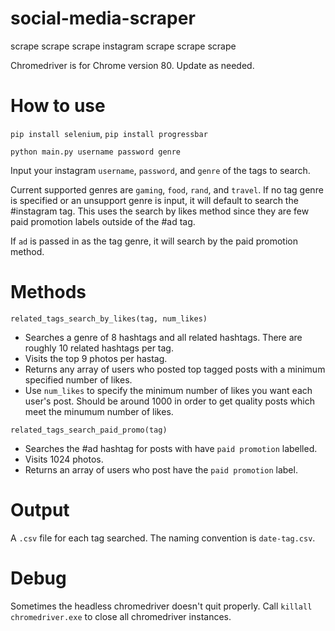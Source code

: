 # social-media-scraper
scrape scrape scrape instagram scrape scrape scrape

Chromedriver is for Chrome version 80. Update as needed. 

# How to use

`pip install selenium`, `pip install progressbar`

`python main.py username password genre`

Input your instagram `username`, `password`, and `genre` of the tags to search. 

Current supported genres are `gaming`, `food`, `rand`, and `travel`. If no tag genre is specified or an unsupport genre is input, it will default to search the #instagram tag. This uses the search by likes method since they are few paid promotion labels outside of the #ad tag. 

If `ad` is passed in as the tag genre, it will search by the paid promotion method. 

# Methods 


`related_tags_search_by_likes(tag, num_likes)`

 * Searches a genre of 8 hashtags and all related hashtags. There are roughly 10 related hashtags per tag. 
 * Visits the top 9 photos per hastag. 
 * Returns any array of users who posted top tagged posts with a minimum specified number of likes. 
 * Use `num_likes` to specify the minimum number of likes you want each user's post. Should be around 1000 in order to get quality posts which meet the minumum number of likes. 


 `related_tags_search_paid_promo(tag)`

 * Searches the #ad hashtag for posts with have `paid promotion` labelled. 
 * Visits 1024 photos. 
 * Returns an array of users who post have the `paid promotion` label. 


# Output 

A `.csv` file for each tag searched. The naming convention is `date-tag.csv`. 


# Debug 

Sometimes the headless chromedriver doesn't quit properly. Call `killall chromedriver.exe` to close all chromedriver instances. 